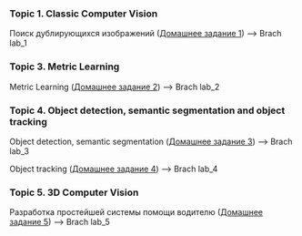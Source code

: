 ### Topic 1. Classic Computer Vision
Поиск дублирующихся изображений ([Домашнее задание 1](https://github.com/aitalents/computer-vision-technology/blob/main/Topic%201.%20Classic%20Computer%20Vision/Homework.md))
  --> Brach lab_1

### Topic 3. Metric Learning
Metric Learning ([Домашнее задание 2](https://github.com/aitalents/computer-vision-technology/tree/main/Topic%203.%20Metric%20Learning/homework))
  --> Brach lab_2

### Topic 4. Object detection, semantic segmentation and object tracking
Object detection, semantic segmentation ([Домашнее задание 3](https://github.com/aitalents/computer-vision-technology/tree/main/Topic%204.%20Object%20detection%2C%20semantic%20segmentation%20and%20object%20tracking))
  --> Brach lab_3

Object tracking ([Домашнее задание 4](https://github.com/aitalents/computer-vision-technology/tree/main/Topic%204.%20Object%20detection%2C%20semantic%20segmentation%20and%20object%20tracking))
  --> Brach lab_4

### Topic 5. 3D Computer Vision
Разработка простейшей системы помощи водителю ([Домашнее задание 5](https://github.com/thegoldenbeetle/3d-cv-assignment))
  --> Brach lab_5
